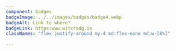 ```yaml
---
component: badges
badgeImage: ../../images/badges/badge4.webp
badgeAlt: Link to where?
badgeLink: https:www.witcradg.io
classNames: "flex justify-around my-4 md:flex-none md:w-[8%]"

---
```

